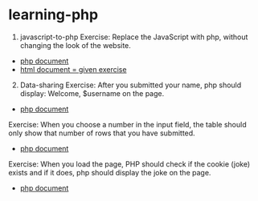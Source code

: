 # learning-php

1. javascript-to-php
Exercise: Replace the JavaScript with php, without changing the look of the website.
* [php document](https://carolineschevers.github.io/learning-php/1.javascript-to-php/index.php) 
* [html document = given exercise](https://carolineschevers.github.io/learning-php/javascript-to-php/index.html) 

2. Data-sharing
Exercise: After you submitted your name, php should display: Welcome, $username on the page.
* [php document](https://carolineschevers.github.io/learning-php/2.data-sharing/exercise-1/post.php) 

Exercise: When you choose a number in the input field, the table should only show that number of rows that you have submitted.
* [php document](https://carolineschevers.github.io/learning-php/2.data-sharing/exercise-2/get.php) 

Exercise: When you load the page, PHP should check if the cookie (joke) exists and if it does, php should display the joke on the page.
* [php document](https://carolineschevers.github.io/learning-php/2.data-sharing/exercise-3/cookie.php) 
